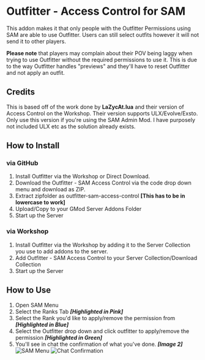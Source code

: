 # Outfitter - Access Control for SAM

This addon makes it that only people with the Outfitter Permissions using SAM are able to use Outfitter. Users can still select outfits however it will not send it to other players.

**Please note** that players may complain about their POV being laggy when trying to use Outfitter without the required permissions to use it. This is due to the way Outfitter handles "previews" and they'll have to reset Outfitter and not apply an outfit.

## Credits
This is based off of the work done by **LaZycAt.lua** and their version of Access Control on the Workshop. 
Their version supports ULX/Evolve/Exsto. 
Only use this version if you're using the SAM Admin Mod. I have purposely not included ULX etc as the solution already exists.

## How to Install
### via GitHub
 1. Install Outfitter via the Workshop or Direct Download.
 2. Download the Outfitter - SAM Access Control via the code drop down menu and download as ZIP.
 3. Extract zipfolder as outfitter-sam-access-control **[This has to be in lowercase to work]**
 4. Upload/Copy to your GMod Server Addons Folder
 5. Start up the Server

### via Workshop

 1. Install Outfitter via the Workshop by adding it to the Server Collection you use to add addons to the server.
 2. Add Outfitter - SAM Access Control to your Server Collection/Download Collection
 3. Start up the Server

## How to Use

 1. Open SAM Menu
 2. Select the Ranks Tab ***[Highlighted in Pink]***
 3. Select the Rank you'd like to apply/remove the permission from ***[Highlighted in Blue]***
 4. Select the Outfitter drop down and click outfitter to apply/remove the permission ***[Highlighted in Green]***
 5. You'll see in chat the confirmation of what you've done. ***[Image 2]***
![SAM Menu](https://i.imgur.com/IbrR0Mu.png)
![Chat Confirmation](https://i.imgur.com/NRDXf8w.png)
